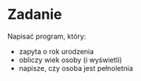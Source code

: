 # Zadanie

Napisać program, który:
- zapyta o rok urodzenia
- obliczy wiek osoby (i wyświetli)
- napisze, czy osoba jest pełnoletnia
